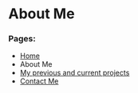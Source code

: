 <body>
    <h1>
        About Me
    </h1>
    <h3> Pages: </h3>
    <ul>
        <li><a href="index.html">Home</a></li>
        <li>About Me</li>
        <li><a href="MyProjects.html">My previous and current projects</a></li>
        <li><a href="ContactMe.html">Contact Me</a></li>
    </ul>
</body>